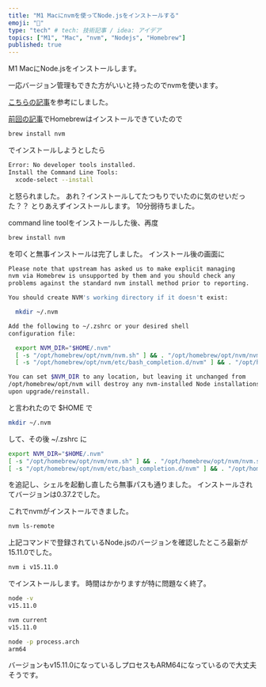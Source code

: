 ```yaml
---
title: "M1 Macにnvmを使ってNode.jsをインストールする"
emoji: "📝"
type: "tech" # tech: 技術記事 / idea: アイデア
topics: ["M1", "Mac", "nvm", "Nodejs", "Homebrew"]
published: true
---
```


M1 MacにNode.jsをインストールします。

一応バージョン管理もできた方がいいと持ったのでnvmを使います。

[こちらの記事](https://note.com/kakedashi30/n/n13e4e23abfc0)を参考にしました。

[前回の記事](https://zenn.dev/tet0h/articles/a92651d52bd82460aefb)でHomebrewはインストールできていたので
```bash
brew install nvm
```
でインストールしようとしたら
```bash
Error: No developer tools installed.
Install the Command Line Tools:
  xcode-select --install
```
と怒られました。
あれ？インストールしてたつもりでいたのに気のせいだった？？
とりあえずインストールします。
10分弱待ちました。

command line toolをインストールした後、再度
```bash
brew install nvm
```
を叩くと無事インストールは完了しました。
インストール後の画面に
```bash
Please note that upstream has asked us to make explicit managing
nvm via Homebrew is unsupported by them and you should check any
problems against the standard nvm install method prior to reporting.

You should create NVM's working directory if it doesn't exist:

  mkdir ~/.nvm

Add the following to ~/.zshrc or your desired shell
configuration file:

  export NVM_DIR="$HOME/.nvm"
  [ -s "/opt/homebrew/opt/nvm/nvm.sh" ] && . "/opt/homebrew/opt/nvm/nvm.sh"  # This loads nvm
  [ -s "/opt/homebrew/opt/nvm/etc/bash_completion.d/nvm" ] && . "/opt/homebrew/opt/nvm/etc/bash_completion.d/nvm"  # This loads nvm bash_completion

You can set $NVM_DIR to any location, but leaving it unchanged from
/opt/homebrew/opt/nvm will destroy any nvm-installed Node installations
upon upgrade/reinstall.
```
と言われたので $HOME で
```bash
mkdir ~/.nvm
```
して、その後 ~/.zshrc に
```bash
export NVM_DIR="$HOME/.nvm"
[ -s "/opt/homebrew/opt/nvm/nvm.sh" ] && . "/opt/homebrew/opt/nvm/nvm.sh" # This loads nvm
[ -s "/opt/homebrew/opt/nvm/etc/bash_completion.d/nvm" ] && . "/opt/homebrew/opt/nvm/etc/bash_completion.d/nvm" # This loads nvm bash_completion
```
を追記し、シェルを起動し直したら無事パスも通りました。
インストールされてバージョンは0.37.2でした。

これでnvmがインストールできました。

```bash
nvm ls-remote
```
上記コマンドで登録されているNode.jsのバージョンを確認したところ最新が15.11.0でした。
```bash
nvm i v15.11.0
```
でインストールします。
時間はかかりますが特に問題なく終了。
```bash
node -v
v15.11.0
```
```bash
nvm current
v15.11.0
```
```bash
node -p process.arch
arm64
```

バージョンもv15.11.0になっているしプロセスもARM64になっているので大丈夫そうです。